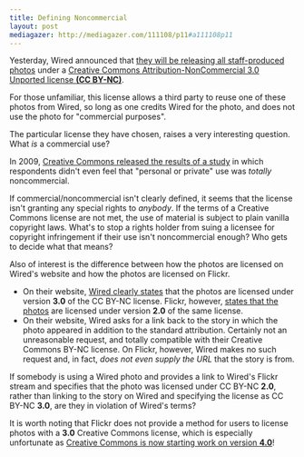 ```yaml
---
title: Defining Noncommercial
layout: post
mediagazer: http://mediagazer.com/111108/p11#a111108p11
---
```

Yesterday, Wired announced that [they will be releasing all staff-produced photos](http://www.wired.com/rawfile/2011/11/creative-commons/?pid=1327) under a [Creative Commons Attribution-NonCommercial 3.0 Unported license **(CC BY-NC)**](http://creativecommons.org/licenses/by-nc/3.0/).

For those unfamiliar, this license allows a third party to reuse one of these photos from Wired, so long as one credits Wired for the photo, and does not use the photo for "commercial purposes".

The particular license they have chosen, raises a very interesting question.
What _is_ a commercial use?

In 2009, [Creative Commons released the results of a study](http://creativecommons.org/weblog/entry/17127) in which respondents didn't even feel that "personal or private" use was _totally_ noncommercial.

If commercial/noncommercial isn't clearly defined, it seems that the license isn't granting any special rights to _anybody_. If the terms of a Creative Commons license are not met, the use of material is subject to plain vanilla copyright laws.
What's to stop a rights holder from suing a licensee for copyright infringement if their use isn't noncommercial enough? Who gets to decide what that means?

Also of interest is the difference between how the photos are licensed on Wired's website and how the photos are licensed on Flickr.

 *  On their website, [Wired clearly states](http://www.wired.com/rawfile/2011/11/creative-commons/?pid=1327) that the photos are licensed under version **3.0** of the CC BY-NC license. Flickr, however, [states that the photos](http://www.flickr.com/photos/wiredphotostream/6310062758/in/photostream#photo-sidebar-can-us) are licensed under version **2.0** of the same license.
 *  On their website, Wired asks for a link back to the story in which the photo appeared in addition to the standard attribution. Certainly not an unreasonable request, and totally compatible with their Creative Commons BY-NC license. On Flickr, however, Wired makes no such request and, in fact, _does not even supply the URL_ that the story is from.

If somebody is using a Wired photo and provides a link to Wired's Flickr stream and specifies that the photo was licensed under CC BY-NC **2.0**, rather than linking to the story on Wired and specifying the license as CC BY-NC **3.0**, are they in violation of Wired's terms?

It is worth noting that Flickr does not provide a method for users to license photos with a **3.0** Creative Commons license, which is especially unfortunate as [Creative Commons is now starting work on version **4.0**](http://creativecommons.org/weblog/entry/29639)!